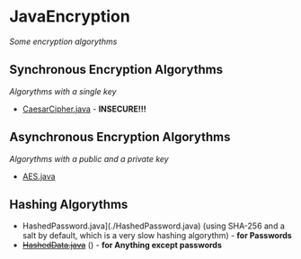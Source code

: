 # JavaEncryption
_Some encryption algorythms_

## Synchronous Encryption Algorythms
_Algorythms with a single key_

- [CaesarCipher.java](./CaesarCipher.java) - **INSECURE!!!**

## Asynchronous Encryption Algorythms
_Algorythms with a public and a private key_

- [AES.java](./AES.java)

## Hashing Algorythms

- HashedPassword.java](./HashedPassword.java) (using SHA-256 and a salt by default, which is a very slow hashing algorythm) - **for Passwords**
- ~~[HashedData.java](./HashedData.java)~~ () - **for Anything except passwords**
